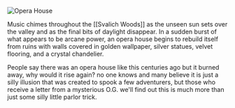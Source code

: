 ![Opera House](https://cdn.discordapp.com/attachments/1158840258012647554/1158840258268512378/IMG_1631.jpeg?ex=660c5517&is=65f9e017&hm=6ebb77a4a794e4b40f77d65a40556ec2e7b63e57909cd224eeeffe2a2ffb98b5&)

Music chimes throughout the [[Svalich Woods]] as the unseen sun sets over the valley and as the final bits of daylight disappear. In a sudden burst of what appears to be arcane power, an opera house begins to rebuild itself from ruins with walls covered in golden wallpaper, silver statues, velvet flooring, and a crystal chandelier.

People say there was an opera house like this centuries ago but it burned away, why would it rise again? no one knows and many believe it is just a silly illusion that was created to spook a few adventurers, but those who receive a letter from a mysterious O.G. we'll find out this is much more than just some silly little parlor trick.